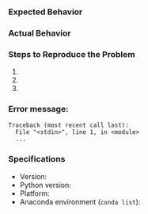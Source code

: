 ### Expected Behavior


### Actual Behavior


### Steps to Reproduce the Problem

  1.
  1.
  1.

### Error message:
<!-- If any, paste the *full* error message inside a code block
as above (starting from line Traceback)
-->

```
Traceback (most recent call last):
  File "<stdin>", line 1, in <module>
  ...
```

### Specifications

  - Version:
  - Python version:
  - Platform:
  - Anaconda environment (`conda list`):
